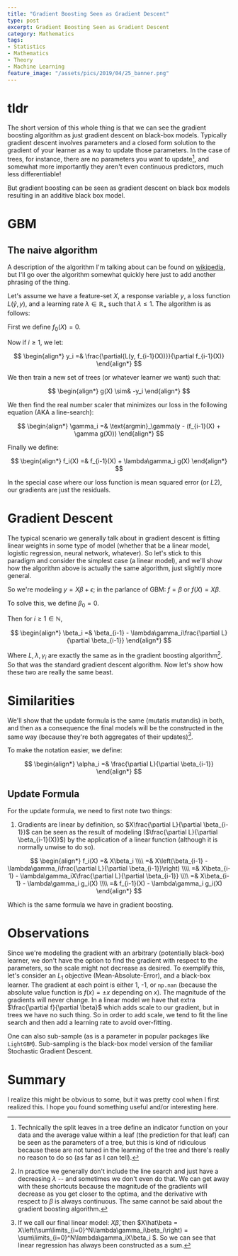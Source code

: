 ```yaml
---
title: "Gradient Boosting Seen as Gradient Descent"
type: post
excerpt: Gradient Boosting Seen as Gradient Descent
category: Mathematics
tags:
- Statistics
- Mathematics
- Theory
- Machine Learning
feature_image: "/assets/pics/2019/04/25_banner.png"
---
```


# tldr

The short version of this whole thing is that we can see the gradient boosting algorithm as just gradient descent on black-box models. Typically gradient descent involves parameters and a closed form solution to the gradient of your learner as a way to update those parameters. In the case of trees, for instance, there are no parameters you want to update[^tree_parameters], and somewhat more importantly they aren't even continuous predictors, much less differentiable!

But gradient boosting can be seen as gradient descent on black box models resulting in an additive black box model.

# GBM

## The naive algorithm

A description of the algorithm I'm talking about can be found on [wikipedia](https://en.wikipedia.org/wiki/Gradient_boosting#Algorithm), but I'll go over the algorithm somewhat quickly here just to add another phrasing of the thing.

Let's assume we have a feature-set $X$, a response variable $y$, a loss function $L(\hat y, y)$, and a learning rate $\lambda\in\mathbb{R}_+$ such that $\lambda \leq 1$. The algorithm is as follows:

First we define $f_0(X) = 0$.

Now if $i \geq 1$, we let:

$$
\begin{align*}
y_i =& \frac{\partial{L(y, f_{i-1}(X))}}{\partial f_{i-1}(X)}
\end{align*}
$$

We then train a new set of trees (or whatever learner we want) such that:

$$
\begin{align*}
g(X) \sim& -y_i
\end{align*}
$$

We then find the real number scaler that minimizes our loss in the following equation (AKA a line-search):

$$
\begin{align*}
\gamma_i =& \text{argmin}_\gamma(y - (f_{i-1}(X) + \gamma g(X)))
\end{align*}
$$

Finally we define:

$$
\begin{align*}
f_i(X) =& f_{i-1}(X) + \lambda\gamma_i g(X)
\end{align*}
$$

In the special case where our loss function is mean squared error (or $L2$), our gradients are just the residuals.

# Gradient Descent

The typical scenario we generally talk about in gradient descent is fitting linear weights in some type of model (whether that be a linear model, logistic regression, neural network, whatever). So let's stick to this paradigm and consider the simplest case (a linear model), and we'll show how the algorithm above is actually the same algorithm, just slightly more general.

So we're modeling $y = X\beta + \epsilon$; in the parlance of GBM: $f = \beta$ or $f(X) = X\beta$.

To solve this, we define $\beta_0 = 0$.

Then for $i \geq 1 \in \mathbb{N}$,

$$
\begin{align*}
\beta_i =& \beta_{i-1} - \lambda\gamma_i\frac{\partial L}{\partial \beta_{i-1}}
\end{align*}
$$

Where $L, \lambda, \gamma_i$ are exactly the same as in the gradient boosting algorithm[^line_search]. So that was the standard gradient descent algorithm. Now let's show how these two are really the same beast.

# Similarities

We'll show that the update formula is the same (mutatis mutandis) in both, and then as a consequence the final models will be the constructed in the same way (because they're both aggregates of their updates)[^updates].

To make the notation easier, we define:

$$
\begin{align*}
\alpha_i =& \frac{\partial L}{\partial \beta_{i-1}}
\end{align*}
$$

## Update Formula

For the update formula, we need to first note two things:

1. Gradients are linear by definition, so $X\frac{\partial L}{\partial \beta_{i-1}}$ can be seen as the result of modeling ($\frac{\partial L}{\partial \beta_{i-1}(X)}$) by the application of a linear function (although it is normally unwise to do so).

$$
\begin{align*}
f_i(X) =& X\beta_i \\\\
=& X\left(\beta_{i-1} - \lambda\gamma_i\frac{\partial L}{\partial \beta_{i-1}}\right) \\\\
=& X\beta_{i-1} - \lambda\gamma_iX\frac{\partial L}{\partial \beta_{i-1}} \\\\
=& X\beta_{i-1} - \lambda\gamma_i g_i(X) \\\\
=& f_{i-1}(X) - \lambda\gamma_i g_i(X)
\end{align*}
$$

Which is the same formula we have in gradient boosting.

# Observations

Since we're modeling the gradient with an arbitrary (potentially black-box) learner, we don't have the option to find the gradient with respect to the parameters, so the scale might not decrease as desired. To exemplify this, let's consider an $L_1$ objective (Mean-Absolute-Error), and a black-box learner. The gradient at each point is either 1, -1, or `np.nan` (because the absolute value function is $f(x) = \pm x$ depending on $x$). The magnitude of the gradients will never change. In a linear model we have that extra $\frac{\partial f}{\partial \beta}$ which adds scale to our gradient, but in trees we have no such thing. So in order to add scale, we tend to fit the line search and then add a learning rate to avoid over-fitting.

One can also sub-sample (as is a parameter in popular packages like `LightGBM`). Sub-sampling is the black-box model version of the familiar Stochastic Gradient Descent.

# Summary

I realize this might be obvious to some, but it was pretty cool when I first realized this. I hope you found something useful and/or interesting here.

[^tree_parameters]: Technically the split leaves in a tree define an indicator function on your data and the average value within a leaf (the prediction for that leaf) can be seen as the parameters of a tree, but this is kind of ridiculous because these are not tuned in the learning of the tree and there's really no reason to do so (as far as I can tell).

[^line_search]: In practice we generally don't include the line search and just have a decreasing $\lambda$ -- and sometimes we don't even do that. We can get away with these shortcuts because the magnitude of the gradients will decrease as you get closer to the optima, and the derivative with respect to $\beta$ is always continuous. The same cannot be said about the gradient boosting algorithm.

[^updates]: If we call our final linear model: $X\hat\beta$, then $X\hat\beta = X\left(\sum\limits_{i=0}^N\lambda\gamma_i\beta_i\right) = \sum\limits_{i=0}^N\lambda\gamma_iX\beta_i $. So we can see that linear regression has always been constructed as a sum.
